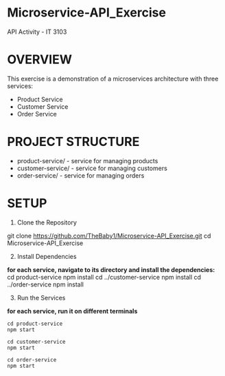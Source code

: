 # Microservice-API_Exercise
API Activity - IT 3103

# OVERVIEW

This exercise is a demonstration of a microservices architecture with three services:

* Product Service
* Customer Service
* Order Service

# PROJECT STRUCTURE

* product-service/ - service for managing products
* customer-service/ - service for managing customers
* order-service/ - service for managing orders

# SETUP

1. Clone the Repository

  git clone https://github.com/TheBaby1/Microservice-API_Exercise.git
  cd Microservice-API_Exercise

2. Install Dependencies

**for each service, navigate to its directory and install the dependencies:**
  cd product-service
  npm install
  cd ../customer-service
  npm install
  cd ../order-service
  npm install

3. Run the Services

**for each service, run it on different terminals**
```
cd product-service
npm start
```
```
cd customer-service
npm start
```
```
cd order-service
npm start
```








